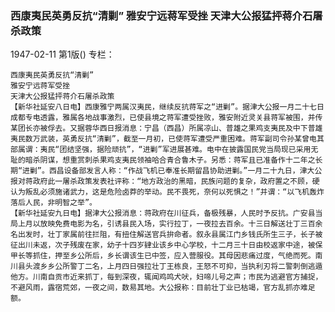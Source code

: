 ### 西康夷民英勇反抗“清剿”  雅安宁远蒋军受挫  天津大公报猛抨蒋介石屠杀政策

1947-02-11
第1版()
专栏：

    西康夷民英勇反抗“清剿”
    雅安宁远蒋军受挫
    天津大公报猛抨蒋介石屠杀政策
    【新华社延安八日电】西康雅宁两属汉夷民，继续反抗蒋军之“进剿”。据津大公报一月二十七日成都专电透露，雅属各地战事激烈，已使县境之蒋军遭受挫败，雅安附近灵关县蒋军被围，并传某团长亦被俘去。又据蓉华西日报消息：宁昌（西昌）所属凉山、普雄之果鸡支夷民及中下普雄夷民数万武装，英勇反抗“清剿”，截至一月初，已使蒋军遭受严重困难。蒋军副司令孙某曾电其部属谓：夷民“团结坚强，据险顽抗”，“进剿”军进展甚难。电中在披露国民党当局现已采用无耻的暗杀阴谋，想重赏刺杀果鸡支夷民领袖哈合青合鲁木子。另悉：蒋军且已准备作十二年之长期“进剿”。西昌设备部发言人称：“作战飞机已奉准长期留昌协助进剿。”一月二十九日，津大公报对蒋政府此一屠杀政策发表社评称：“地方政治的黑暗，民族问题的复杂，政府置之不顾，硬认为叛乱必须施诸武力，这是危险卤莽的举动。民不畏死，奈何以死惧之！”并谓：“以飞机轰炸落后人民，非明智之举”。
    【新华社延安九日电】据津大公报消息：蒋政府在川征兵，备极残暴，人民时予反抗。广安县当局上月以放映免费电影为名，引诱县民入场，实行拉丁，一夜拉去百余。十三日解送壮丁三百余名出发时，壮丁家属前往拦阻，有扭住解送官兵拚命者。叙永县属江门乡钱氏所生三子，长子被征出川未返，次子残废在家，幼子十四岁肄业该乡中心学校，十二月三十日由校返家中途，被保甲长等抓住，押至乡公所后，乡长谓该生已中签，应入营服役。其母因悲痛过度，气绝而死。南川县头渡乡乡公所警丁二名，上月四日强拉壮丁王栋良，王怒不可抑，当执利刃将二警刺倒逃遁他方。川南自贡市近来抓丁，每到深夜，辄闻鸡鸣犬吠，妇啼儿号之声；市民为逃避官方捕捉，不避风雨，露宿荒郊，一夜之间，数易其地。大公报称：目前壮丁业已枯竭，官方乱抓亦难足额。
